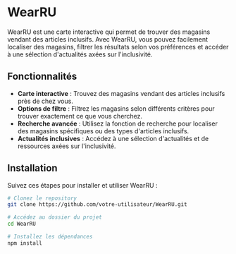 # WearRU

WearRU est une carte interactive qui permet de trouver des magasins vendant des articles inclusifs. Avec WearRU, vous pouvez facilement localiser des magasins, filtrer les résultats selon vos préférences et accéder à une sélection d'actualités axées sur l'inclusivité.

## Fonctionnalités
- **Carte interactive** : Trouvez des magasins vendant des articles inclusifs près de chez vous.
- **Options de filtre** : Filtrez les magasins selon différents critères pour trouver exactement ce que vous cherchez.
- **Recherche avancée** : Utilisez la fonction de recherche pour localiser des magasins spécifiques ou des types d'articles inclusifs.
- **Actualités inclusives** : Accédez à une sélection d'actualités et de ressources axées sur l'inclusivité.

## Installation

Suivez ces étapes pour installer et utiliser WearRU :

```sh
# Clonez le repository
git clone https://github.com/votre-utilisateur/WearRU.git

# Accédez au dossier du projet
cd WearRU

# Installez les dépendances
npm install
